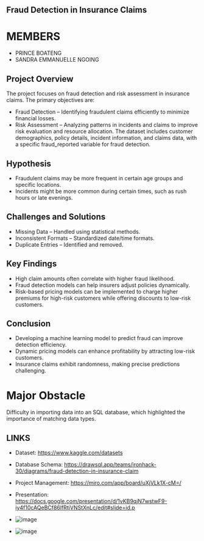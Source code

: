 ## ﻿Fraud Detection in Insurance Claims  ##
# MEMBERS  
- PRINCE BOATENG 
- SANDRA EMMANUELLE NGOING 

## Project Overview ##
The project focuses on fraud detection and risk assessment in insurance claims. The primary objectives are:
- Fraud Detection – Identifying fraudulent claims efficiently to minimize financial losses.
- Risk Assessment – Analyzing patterns in incidents and claims to improve risk evaluation and resource allocation.
The dataset includes customer demographics, policy details, incident information, and claims data, with a specific fraud_reported variable for fraud detection.

## Hypothesis ##
- Fraudulent claims may be more frequent in certain age groups and specific locations.
- Incidents might be more common during certain times, such as rush hours or late evenings.

## Challenges and Solutions ##
- Missing Data – Handled using statistical methods.
- Inconsistent Formats – Standardized date/time formats.
- Duplicate Entries – Identified and removed.


## Key Findings ##
- High claim amounts often correlate with higher fraud likelihood.
- Fraud detection models can help insurers adjust policies dynamically.
- Risk-based pricing models can be implemented to charge higher premiums for high-risk customers while offering discounts to low-risk customers.

## Conclusion ##
- Developing a machine learning model to predict fraud can improve detection efficiency.
- Dynamic pricing models can enhance profitability by attracting low-risk customers.
- Insurance claims exhibit randomness, making precise predictions challenging.

# Major Obstacle
Difficulty in importing data into an SQL database, which highlighted the importance of matching data types.


## LINKS ##
- Dataset: https://www.kaggle.com/datasets
- Database Schema: https://drawsql.app/teams/ironhack-30/diagrams/fraud-detection-in-insurance-claim
- Project Management: https://miro.com/app/board/uXjVLk1X-cM=/
- Presentation: https://docs.google.com/presentation/d/1vKB9qjN7wstwF9-iy4f10cAQeBCf86lfRtjVNStXnLc/edit#slide=id.p


- ![image](https://github.com/user-attachments/assets/5b676b5b-15bd-44f1-80c9-e4b59b4580ab)
- ![image](https://github.com/user-attachments/assets/e246ec11-270d-44e5-a56f-9b342bdf3922)



